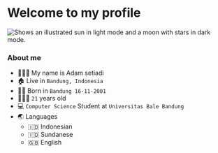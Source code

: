 # Welcome to my profile

<picture>
  <source media="(prefers-color-scheme: dark)" srcset="https://user-images.githubusercontent.com/25423296/163456776-7f95b81a-f1ed-45f7-b7ab-8fa810d529fa.png">
  <source media="(prefers-color-scheme: light)" srcset="https://user-images.githubusercontent.com/25423296/163456779-a8556205-d0a5-45e2-ac17-42d089e3c3f8.png">
  <img alt="Shows an illustrated sun in light mode and a moon with stars in dark mode." src="https://user-images.githubusercontent.com/25423296/163456779-a8556205-d0a5-45e2-ac17-42d089e3c3f8.png">
</picture>

### About me
- 👨🏻‍💼 My name is Adam setiadi
- 🏠 Live in `Bandung, Indonesia`
- 👶🏻 Born in `Bandung 16-11-2001`
- 🧍🏻‍♂️ `21` years old
- 💻 `Computer Science` Student at `Universitas Bale Bandung`
- 🌏 Languages
  - 🇮🇩 Indonesian
  - 🇮🇩 Sundanese
  - 🇬🇧 English
